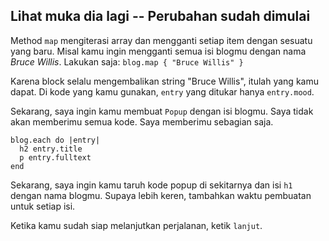 ## Lihat muka dia lagi -- Perubahan sudah dimulai

Method `map` mengiterasi array dan mengganti setiap item dengan sesuatu yang baru. Misal kamu ingin mengganti semua isi blogmu dengan nama *Bruce Willis*. Lakukan saja: `blog.map { "Bruce Willis" }`

Karena block selalu mengembalikan string "Bruce Willis", itulah yang kamu dapat. Di kode yang kamu gunakan, `entry` yang ditukar hanya `entry.mood`.

Sekarang, saya ingin kamu membuat `Popup` dengan isi blogmu. Saya tidak akan memberimu semua kode. Saya memberimu sebagian saja.

```
blog.each do |entry|
  h2 entry.title
  p entry.fulltext
end
```

Sekarang, saya ingin kamu taruh kode popup di sekitarnya dan isi `h1` dengan nama blogmu. Supaya lebih keren, tambahkan waktu pembuatan untuk setiap isi.

Ketika kamu sudah siap melanjutkan perjalanan, ketik `lanjut`.